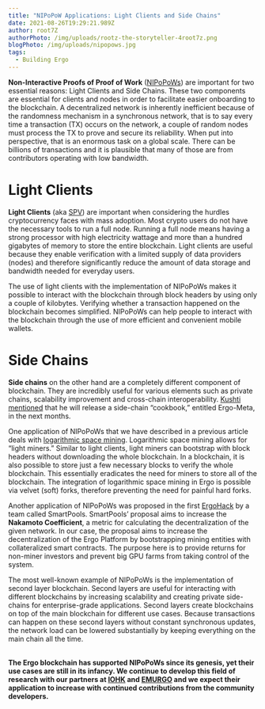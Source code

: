 ```yaml
---
title: "NIPoPoW Applications: Light Clients and Side Chains"
date: 2021-08-26T19:29:21.989Z
author: root7Z
authorPhoto: /img/uploads/rootz-the-storyteller-4root7z.png
blogPhoto: /img/uploads/nipopows.jpg
tags:
  - Building Ergo
---
```

<!--StartFragment-->

**Non-Interactive Proofs of Proof of Work** ([NIPoPoWs](https://nipopows.com/)) are important for two essential reasons: Light Clients and Side Chains. These two components are essential for clients and nodes in order to facilitate easier onboarding to the blockchain. A decentralized network is inherently inefficient because of the randomness mechanism in a synchronous network, that is to say every time a transaction (TX) occurs on the network, a couple of random nodes must process the TX to prove and secure its reliability. When put into perspective, that is an enormous task on a global scale. There can be billions of transactions and it is plausible that many of those are from contributors operating with low bandwidth.



# Light Clients



**Light Clients** (aka [SPV](https://ergoplatform.org/en/blog/2020_05_1_spv_security/)) are important when considering the hurdles cryptocurrency faces with mass adoption. Most crypto users do not have the necessary tools to run a full node. Running a full node means having a strong processor with high electricity wattage and more than a hundred gigabytes of memory to store the entire blockchain. Light clients are useful because they enable verification with a limited supply of data providers (nodes) and therefore significantly reduce the amount of data storage and bandwidth needed for everyday users.



The use of light clients with the implementation of NIPoPoWs makes it possible to interact with the blockchain through block headers by using only a couple of kilobytes. Verifying whether a transaction happened on the blockchain becomes simplified. NIPoPoWs can help people to interact with the blockchain through the use of more efficient and convenient mobile wallets.



# Side Chains



**Side chains** on the other hand are a completely different component of blockchain. They are incredibly useful for various elements such as private chains, scalability improvement and cross-chain interoperability. [Kushti mentioned](https://youtu.be/QCMpVRVrHqI) that he will release a side-chain “cookbook,” entitled Ergo-Meta, in the next months. 



One application of NIPoPoWs that we have described in a previous article deals with [logarithmic space mining](https://www.youtube.com/watch?v=s05ypkSC7gk). Logarithmic space mining allows for “light miners.” Similar to light clients, light miners can bootstrap with block headers without downloading the whole blockchain. In a blockchain, it is also possible to store just a few necessary blocks to verify the whole blockchain. This essentially eradicates the need for miners to store all of the blockchain. The integration of logarithmic space mining in Ergo is possible via velvet (soft) forks, therefore preventing the need for painful hard forks.



Another application of NIPoPoWs was proposed in the first [ErgoHack](https://curiaregiscrypto.medium.com/ergohack-results-f7d72711a9db) by a team called SmartPools. SmartPools’ proposal aims to increase the **Nakamoto Coefficient**, a metric for calculating the decentralization of the given network. In our case, the proposal aims to increase the decentralization of the Ergo Platform by bootstrapping mining entities with collateralized smart contracts. The purpose here is to provide returns for non-miner investors and prevent big GPU farms from taking control of the system.



The most well-known example of NIPoPoWs is the implementation of second layer blockchain. Second layers are useful for interacting with different blockchains by increasing scalability and creating private side-chains for enterprise-grade applications. Second layers create blockchains on top of the main blockchain for different use cases. Because transactions can happen on these second layers without constant synchronous updates, the network load can be lowered substantially by keeping everything on the main chain all the time.

**\
The Ergo blockchain has supported NIPoPoWs since its genesis, yet their use cases are still in its infancy. We continue to develop this field of research with our partners at [IOHK](https://iohk.io/) and [EMURGO](https://emurgo.io/) and we expect their application to increase with continued contributions from the community developers.**

<!--EndFragment-->